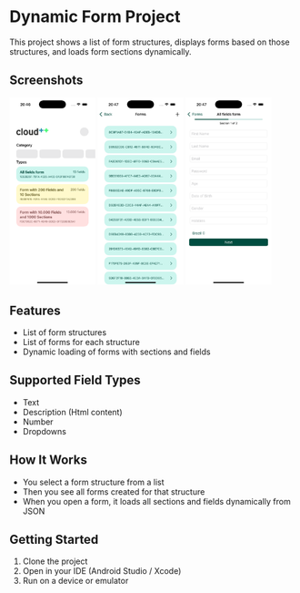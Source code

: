 # Dynamic Form Project

This project shows a list of form structures, displays forms based on those structures, and loads form sections dynamically.

## Screenshots

<p float="left">
  <img src="imgs/screenshot1.png" width="30%" />
  <img src="imgs/screenshot2.png" width="30%" />
  <img src="imgs/screenshot3.png" width="30%" />
</p>

## Features

- List of form structures  
- List of forms for each structure  
- Dynamic loading of forms with sections and fields  

## Supported Field Types

- Text
- Description (Html content)
- Number
- Dropdowns

## How It Works

- You select a form structure from a list  
- Then you see all forms created for that structure  
- When you open a form, it loads all sections and fields dynamically from JSON 

## Getting Started

1. Clone the project  
2. Open in your IDE (Android Studio / Xcode)  
3. Run on a device or emulator
